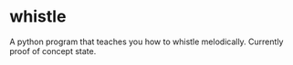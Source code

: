 # whistle
A python program that teaches you how to whistle melodically. Currently proof of concept state. 
